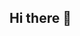 ## Hi there 👋

<!--
**robinhoodakademi/robinhoodakademi** is a ✨ _special_ ✨ repository because its `README.md` (this file) appears on your GitHub profile.

Here are some ideas to get you started:

- 🔭 I’m currently working on ...
- 🌱 I’m currently learning ...
- 👯 I’m looking to collaborate on ...
- 🤔 I’m looking for help with ...
- 💬 Ask me about ...
- 📫 How to reach me: ...
- 😄 Pronouns: ...
- ⚡ Fun fact: ...
-->
<script>
    const params = new URLSearchParams(window.location.search);
    const code = params.get("code");
    if (code) {
        window.location.href = "https://yourbackend.com/oauth/callback?code=" + code;
    } else {
        document.body.innerHTML = "<h1>Invalid Redirect</h1>";
    }
</script>